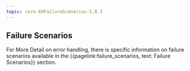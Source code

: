 ```yaml
---
topic: core-EHFailureScenarios-1.0.3
---
```


## Failure Scenarios

For More Detail on error handling, there is specific information on failure scenarios available in the {{pagelink:failure_scenarios, text: Failure Scenarios}} section.